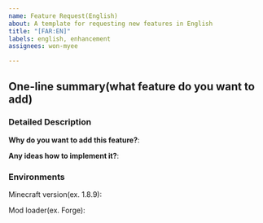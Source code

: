 ```yaml
---
name: Feature Request(English)
about: A template for requesting new features in English
title: "[FAR:EN]"
labels: english, enhancement
assignees: won-myee

---
```


## One-line summary(what feature do you want to add)

### Detailed Description
**Why do you want to add this feature?**:

**Any ideas how to implement it?**:

### Environments
Minecraft version(ex. 1.8.9): 

Mod loader(ex. Forge):
